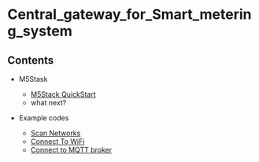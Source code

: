 # Central_gateway_for_Smart_metering_system

## Contents

- M5Stask
    - [M5Stack QuickStart](./Docs/m5stack/m5stack_quickstart/m5stack_quickstart.md)
    - what next?

- Example codes
    - [Scan Networks](./example_codes/Useful_Wi-Fi_Library_Functions/scan_wifi_networks/README.md)
    - [Connect To WiFi](./example_codes/Useful_Wi-Fi_Library_Functions/connect_to_wifi/README.md)
    - [Connect to MQTT broker](./example_codes/mqtt_esp32/README.md)